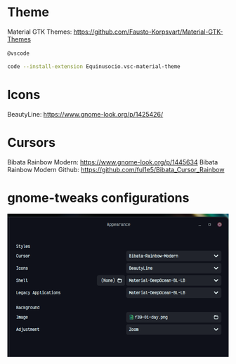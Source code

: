 # Theme

Material GTK Themes: https://github.com/Fausto-Korpsvart/Material-GTK-Themes

`@vscode`

```bash
code --install-extension Equinusocio.vsc-material-theme
```

# Icons

BeautyLine: https://www.gnome-look.org/p/1425426/

# Cursors

Bibata Rainbow Modern: https://www.gnome-look.org/p/1445634
Bibata Rainbow Modern Github: https://github.com/ful1e5/Bibata_Cursor_Rainbow

# gnome-tweaks configurations

![](./images/Tweak-ss.png)